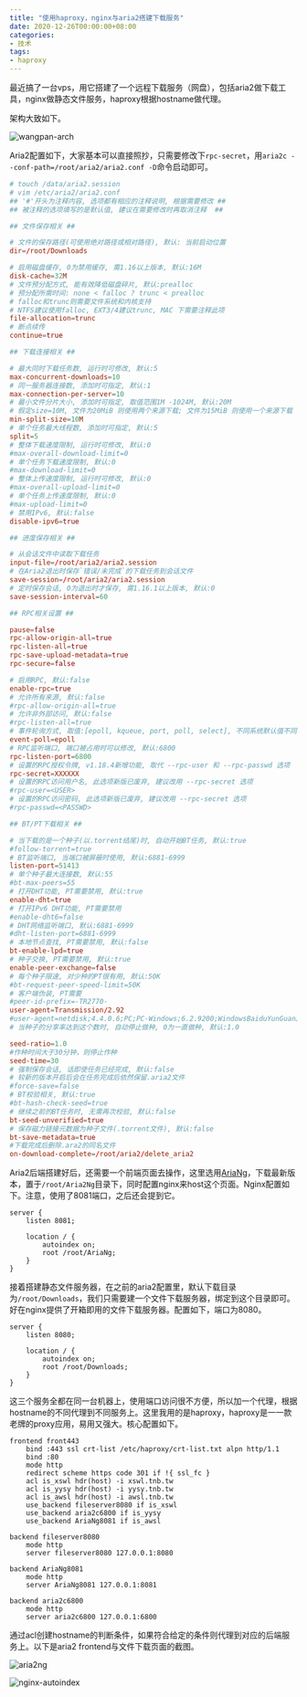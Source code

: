 ```yaml
---
title: "使用haproxy，nginx与aria2搭建下载服务"
date: 2020-12-26T00:00:00+08:00
categories:
- 技术
tags:
- haproxy
---
```


最近搞了一台vps，用它搭建了一个远程下载服务（网盘），包括aria2做下载工具，nginx做静态文件服务，haproxy根据hostname做代理。

架构大致如下。

![wangpan-arch](/wangpan-arch.jpg)


Aria2配置如下，大家基本可以直接照抄，只需要修改下`rpc-secret`，用`aria2c --conf-path=/root/aria2/aria2.conf -D`命令启动即可。

```conf
# touch /data/aria2.session
# vim /etc/aria2/aria2.conf
## '#'开头为注释内容, 选项都有相应的注释说明, 根据需要修改 ##
## 被注释的选项填写的是默认值, 建议在需要修改时再取消注释  ##

## 文件保存相关 ##

# 文件的保存路径(可使用绝对路径或相对路径), 默认: 当前启动位置
dir=/root/Downloads

# 启用磁盘缓存, 0为禁用缓存, 需1.16以上版本, 默认:16M
disk-cache=32M
# 文件预分配方式, 能有效降低磁盘碎片, 默认:prealloc
# 预分配所需时间: none < falloc ? trunc < prealloc
# falloc和trunc则需要文件系统和内核支持
# NTFS建议使用falloc, EXT3/4建议trunc, MAC 下需要注释此项
file-allocation=trunc
# 断点续传
continue=true

## 下载连接相关 ##

# 最大同时下载任务数, 运行时可修改, 默认:5
max-concurrent-downloads=10
# 同一服务器连接数, 添加时可指定, 默认:1
max-connection-per-server=10
# 最小文件分片大小, 添加时可指定, 取值范围1M -1024M, 默认:20M
# 假定size=10M, 文件为20MiB 则使用两个来源下载; 文件为15MiB 则使用一个来源下载
min-split-size=10M
# 单个任务最大线程数, 添加时可指定, 默认:5
split=5
# 整体下载速度限制, 运行时可修改, 默认:0
#max-overall-download-limit=0
# 单个任务下载速度限制, 默认:0
#max-download-limit=0
# 整体上传速度限制, 运行时可修改, 默认:0
#max-overall-upload-limit=0
# 单个任务上传速度限制, 默认:0
#max-upload-limit=0
# 禁用IPv6, 默认:false
disable-ipv6=true

## 进度保存相关 ##

# 从会话文件中读取下载任务
input-file=/root/aria2/aria2.session
# 在Aria2退出时保存`错误/未完成`的下载任务到会话文件
save-session=/root/aria2/aria2.session
# 定时保存会话, 0为退出时才保存, 需1.16.1以上版本, 默认:0
save-session-interval=60

## RPC相关设置 ##

pause=false
rpc-allow-origin-all=true
rpc-listen-all=true
rpc-save-upload-metadata=true
rpc-secure=false

# 启用RPC, 默认:false
enable-rpc=true
# 允许所有来源, 默认:false
#rpc-allow-origin-all=true
# 允许非外部访问, 默认:false
#rpc-listen-all=true
# 事件轮询方式, 取值:[epoll, kqueue, port, poll, select], 不同系统默认值不同
event-poll=epoll
# RPC监听端口, 端口被占用时可以修改, 默认:6800
rpc-listen-port=6800
# 设置的RPC授权令牌, v1.18.4新增功能, 取代 --rpc-user 和 --rpc-passwd 选项
rpc-secret=XXXXXX
# 设置的RPC访问用户名, 此选项新版已废弃, 建议改用 --rpc-secret 选项
#rpc-user=<USER>
# 设置的RPC访问密码, 此选项新版已废弃, 建议改用 --rpc-secret 选项
#rpc-passwd=<PASSWD>

## BT/PT下载相关 ##

# 当下载的是一个种子(以.torrent结尾)时, 自动开始BT任务, 默认:true
#follow-torrent=true
# BT监听端口, 当端口被屏蔽时使用, 默认:6881-6999
listen-port=51413
# 单个种子最大连接数, 默认:55
#bt-max-peers=55
# 打开DHT功能, PT需要禁用, 默认:true
enable-dht=true
# 打开IPv6 DHT功能, PT需要禁用
#enable-dht6=false
# DHT网络监听端口, 默认:6881-6999
#dht-listen-port=6881-6999
# 本地节点查找, PT需要禁用, 默认:false
bt-enable-lpd=true
# 种子交换, PT需要禁用, 默认:true
enable-peer-exchange=false
# 每个种子限速, 对少种的PT很有用, 默认:50K
#bt-request-peer-speed-limit=50K
# 客户端伪装, PT需要
#peer-id-prefix=-TR2770-
user-agent=Transmission/2.92
#user-agent=netdisk;4.4.0.6;PC;PC-Windows;6.2.9200;WindowsBaiduYunGuanJia
# 当种子的分享率达到这个数时, 自动停止做种, 0为一直做种, 默认:1.0

seed-ratio=1.0
#作种时间大于30分钟，则停止作种
seed-time=30
# 强制保存会话, 话即使任务已经完成, 默认:false
# 较新的版本开启后会在任务完成后依然保留.aria2文件
#force-save=false
# BT校验相关, 默认:true
#bt-hash-check-seed=true
# 继续之前的BT任务时, 无需再次校验, 默认:false
bt-seed-unverified=true
# 保存磁力链接元数据为种子文件(.torrent文件), 默认:false
bt-save-metadata=true
#下载完成后删除.ara2的同名文件
on-download-complete=/root/aria2/delete_aria2
```

Aria2后端搭建好后，还需要一个前端页面去操作，这里选用[AriaNg](https://github.com/mayswind/AriaNg)，下载最新版本，置于`/root/Aria2Ng`目录下，同时配置nginx来host这个页面。Nginx配置如下。注意，使用了8081端口，之后还会提到它。

```
server {
    listen 8081;

    location / {
        autoindex on;
        root /root/AriaNg;
    }
}
```

接着搭建静态文件服务器，在之前的aria2配置里，默认下载目录为`/root/Downloads`，我们只需要建一个文件下载服务器，绑定到这个目录即可。好在nginx提供了开箱即用的文件下载服务器。配置如下，端口为8080。

```
server {
    listen 8080;

    location / {
        autoindex on;
        root /root/Downloads;
    }
}
```

这三个服务全都在同一台机器上，使用端口访问很不方便，所以加一个代理，根据hostname的不同代理到不同服务上。这里我用的是haproxy，haproxy是一一款老牌的proxy应用，易用又强大。核心配置如下。

```
frontend front443
    bind :443 ssl crt-list /etc/haproxy/crt-list.txt alpn http/1.1
    bind :80
    mode http
    redirect scheme https code 301 if !{ ssl_fc }
    acl is_xswl hdr(host) -i xswl.tnb.tw
    acl is_yysy hdr(host) -i yysy.tnb.tw
    acl is_awsl hdr(host) -i awsl.tnb.tw
    use_backend fileserver8080 if is_xswl
    use_backend aria2c6800 if is_yysy
    use_backend AriaNg8081 if is_awsl

backend fileserver8080
    mode http
    server fileserver8080 127.0.0.1:8080

backend AriaNg8081
    mode http
    server AriaNg8081 127.0.0.1:8081

backend aria2c6800
    mode http
    server aria2c6800 127.0.0.1:6800
```

通过acl创建hostname的判断条件，如果符合给定的条件则代理到对应的后端服务上。以下是aria2 frontend与文件下载页面的截图。

![aria2ng](/aria2ng.png)

![nginx-autoindex](/nginx-autoindex.png)
